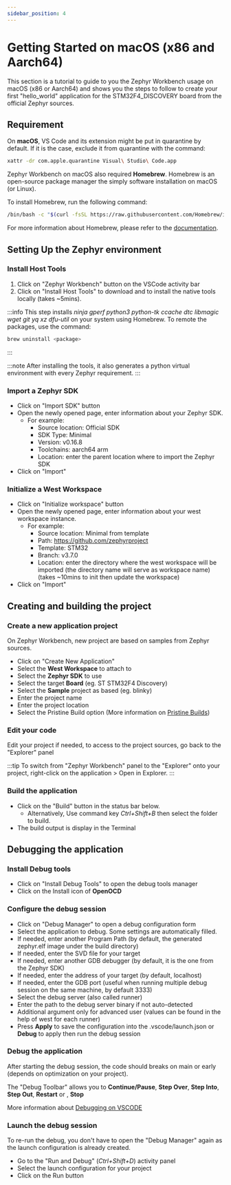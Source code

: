 ```yaml
---
sidebar_position: 4
---
```


# Getting Started on macOS (x86 and Aarch64)

This section is a tutorial to guide to you the Zephyr Workbench usage on macOS (x86 or Aarch64) and shows
you the steps to follow to create your first "hello_world" application for the STM32F4_DISCOVERY board 
from the official Zephyr sources.

## Requirement

On **macOS**, VS Code and its extension might be put in quarantine by default. If it is the case, exclude it
from quarantine with the command:

```bash
xattr -dr com.apple.quarantine Visual\ Studio\ Code.app
```

Zephyr Workbench on macOS also required **Homebrew**. Homebrew is an open-source package manager the 
simply software installation on macOS (or Linux).

To install Homebrew, run the following command:

```bash
/bin/bash -c "$(curl -fsSL https://raw.githubusercontent.com/Homebrew/install/HEAD/install.sh)"
```

For more information about Homebrew, please refer to the [documentation](https://docs.brew.sh/).

## Setting Up the Zephyr environment

### Install Host Tools
1. Click on "Zephyr Workbench" button on the VSCode activity bar
2. Click on "Install Host Tools" to download and to install the native tools locally (takes ~5mins).

:::info
This step installs *ninja gperf python3 python-tk ccache dtc libmagic wget git yq xz dfu-util* on your
system using Homebrew. To remote the packages, use the command:
```bash
brew uninstall <package>
```
:::

:::note
After installing the tools, it also generates a python virtual environment with every Zephyr requirement.
:::

<!--![Install Host Tools](/img/zw/getting-started/darwin/zw_1_install-host-tools.png)-->

### Import a Zephyr SDK
   * Click on "Import SDK" button
   * Open the newly opened page, enter information about your Zephyr SDK.
      - For example:
        - Source location: Official SDK
        - SDK Type: Minimal
        - Version: v0.16.8
        - Toolchains: aarch64 arm
        - Location: enter the parent location where to import the Zephyr SDK
   * Click on "Import"   

<!--![Import SDK](/img/zw/getting-started/darwin/zw_3_sdk-import.png)-->


### Initialize a West Workspace
   * Click on "Initialize workspace" button
   * Open the newly opened page, enter information about your west workspace instance.
      - For example:
        - Source location: Minimal from template
        - Path: https://github.com/zephyrproject
        - Template: STM32
        - Branch: v3.7.0
        - Location: enter the directory where the west workspace will be imported (the directory name will serve as workspace name)
      (takes ~10mins to init then update the workspace)
   * Click on "Import"

<!--![Import West Workspace](/img/zw/getting-started/darwin/zw_4_west-workspace-init.png)-->


## Creating and building the project

### Create a new application project 
On Zephyr Workbench, new project are based on samples from Zephyr sources.
   * Click on "Create New Application"
   * Select the **West Workspace** to attach to
   * Select the **Zephyr SDK** to use
   * Select the target **Board** (eg. ST STM32F4 Discovery)
   * Select the **Sample** project as based (eg. blinky)
   * Enter the project name
   * Enter the project location
   * Select the Pristine Build option (More information on [Pristine Builds](https://docs.zephyrproject.org/latest/develop/west/build-flash-debug.html#pristine-builds))

<!--![Create New Project](/img/zw/getting-started/darwin/zw_5_app-create.png)-->


### Edit your code
Edit your project if needed, to access to the project sources, go back to the "Explorer" panel

<!--![Edit source code](/img/zw/getting-started/darwin/zw_6_app-edit.png)-->


:::tip
To switch from "Zephyr Workbench" panel to the "Explorer" onto your project, right-click on the application > Open in Explorer.
:::

### Build the application
   * Click on the "Build" button in the status bar below.
      - Alternatively, Use command key *Ctrl+Shift+B* then select the folder to build.
   * The build output is display in the Terminal

<!--![Build Application](/img/zw/getting-started/darwin/zw_7_app-build.png)-->

## Debugging the application
### Install Debug tools
   * Click on "Install Debug Tools" to open the debug tools manager
   * Click on the Install icon of **OpenOCD**

<!--![Install Debug Tools](/img/zw/getting-started/darwin/zw_8_debug-tools-install.png)-->

### Configure the debug session
   * Click on "Debug Manager" to open a debug configuration form
   * Select the application to debug. Some settings are automatically filled.
   * If needed, enter another Program Path (by default, the generated zephyr.elf image under the build directory)
   * If needed, enter the SVD file for your target
   * If needed, enter another GDB debugger (by default, it is the one from the Zephyr SDK)
   * If needed, enter the address of your target  (by default, localhost)
   * If needed, enter the GDB port (useful when running multiple debug session on the same machine, by default 3333)
   * Select the debug server (also called runner)
   * Enter the path to the debug server binary if not auto-detected
   * Additional argument only for advanced user (values can be found in the help of west for each runner)
   * Press **Apply** to save the configuration into the .vscode/launch.json or **Debug** to apply then run the debug session

<!--![Edit Debug Configuration](/img/zw/getting-started/darwin/zw_9_debug-manager.png)-->

### Debug the application

After starting the debug session, the code should breaks on main or early (depends on optimization on your project). 

<!--![Debug application](/img/zw/getting-started/darwin/zw_10_debug.png)-->


The "Debug Toolbar" allows you to **Continue/Pause**, **Step Over**, **Step Into**, **Step Out**, **Restart** or , **Stop**

<!--![Debug Toolbar](/img/zw/getting-started/darwin/zw_11_debug-toolbar.png)-->

More information about [Debugging on VSCODE](https://code.visualstudio.com/docs/editor/debugging)
   
### Launch the debug session
To re-run the debug, you don't have to open the "Debug Manager" again as the launch configuration is already created.
   * Go to the "Run and Debug" (*Ctrl+Shift+D*) activity panel
   * Select the launch configuration for your project
   * Click on the Run button

<!--[Run Debug](/img/zw/getting-started/darwin/zw_12_rerun-debug.png)-->
